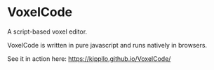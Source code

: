 # VoxelCode
A script-based voxel editor.

VoxelCode is written in pure javascript and runs natively in browsers.

See it in action here: https://kippllo.github.io/VoxelCode/
